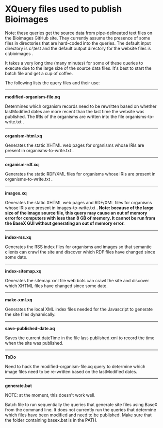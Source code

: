 # XQuery files used to publish Bioimages

Note: these queries get the source data from pipe-delineated text files on the Bioimages GitHub site.  They currently assume the presence of some files in directories that are hard-coded into the queries.  The default input directory is c:\test and the default output directory for the website files is c:\bioimages .

It takes a very long time (many minutes) for some of these queries to execute due to the large size of the source data files. It's best to start the batch file and get a cup of coffee.

The following lists the query files and their use:

----------

**modified-organism-file.xq** 

Determines which organism records need to be rewritten based on whether lastModified dates are more recent than the last time the website was published.  The IRIs of the organisms are written into the file organisms-to-write.txt .

----------

**organism-html.xq**

Generates the static XHTML web pages for organisms whose IRIs are present in organisms-to-write.txt .

----------

**organism-rdf.xq**

Generates the static RDF/XML files for organisms whose IRIs are present in organisms-to-write.txt .

----------
**images.xq**

Generates the static XHTML web pages and RDF/XML files for organisms whose IRIs are present in images-to-write.txt . **Note: because of the large size of the image source file, this query may cause an out of memory error for computers with less than 8 GB of memory.  It cannot be run from the BaseX GUI without generating an out of memory error.**

----------
**index-rss.xq**

Generates the RSS index files for organisms and images so that semantic clients can crawl the site and discover which RDF files have changed since some date.  


----------
**index-sitemap.xq**

Generates the sitemap.xml file web bots can crawl the site and discover which XHTML files have changed since some date.

----------
**make-xml.xq**

Generates the local XML index files needed for the Javascript to generate the site files dynamically.

----------
**save-published-date.xq**

Saves the current dateTime in the file last-published.xml to record the time when the site was published.


----------
**ToDo**

Need to hack the modified-organism-file.xq query to determine which image files need to be re-written based on the lastModified dates.

----------
**generate.bat**

NOTE: at the moment, this doesn't work well.
 
Batch file to run sequentially the queries that generate site files using BaseX from the command line.  It does not currently run the queries that determine which files have been modified and need to be published.  Make sure that the folder containing basex.bat is in the PATH. 
